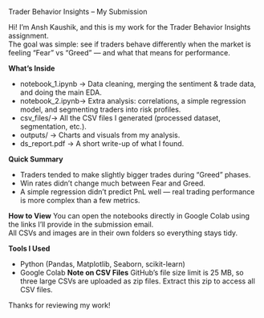 
Trader Behavior Insights – My Submission

Hi! I’m Ansh Kaushik, and this is my work for the Trader Behavior Insights assignment.  
The goal was simple: see if traders behave differently when the market is feeling “Fear” vs “Greed” — and what that means for performance.

**What’s Inside**
- notebook_1.ipynb → Data cleaning, merging the sentiment & trade data, and doing the main EDA.
- notebook_2.ipynb→ Extra analysis: correlations, a simple regression model, and segmenting traders into risk profiles.
- csv_files/→ All the CSV files I generated (processed dataset, segmentation, etc.).
- outputs/ → Charts and visuals from my analysis.
- ds_report.pdf → A short write-up of what I found.

**Quick Summary**
- Traders tended to make slightly bigger trades during “Greed” phases.
- Win rates didn’t change much between Fear and Greed.
- A simple regression didn’t predict PnL well — real trading performance is more complex than a few metrics.

**How to View**
You can open the notebooks directly in Google Colab using the links I’ll provide in the submission email.  
All CSVs and images are in their own folders so everything stays tidy.

**Tools I Used**
- Python (Pandas, Matplotlib, Seaborn, scikit-learn)
- Google Colab
**Note on CSV Files**
GitHub’s file size limit is 25 MB, so three large CSVs are uploaded as zip files.
Extract this zip to access all CSV files.


Thanks for reviewing my work!




